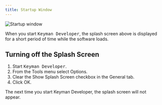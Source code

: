 ```yaml
---
title: Startup Window
---
```


![Startup window](/cdn/dev/img/developer/100/ui/frmStartup.4ad8404bf7b451ff4cca860896142486.png)

When you start <kbd>Keyman Developer</kbd>, the
splash screen above is displayed for a short period of time while the
software loads.

## Turning off the Splash Screen

1.  Start <kbd>Keyman Developer</kbd>.
2.  From the Tools menu select Options.
3.  Clear the Show Splash Screen checkbox in the General tab.
4.  Click OK.

The next time you start Keyman Developer, the splash screen will not appear.